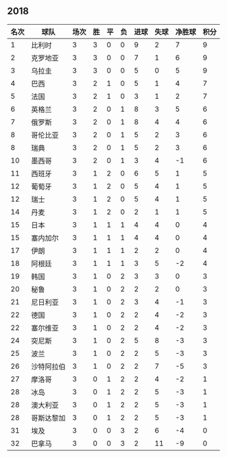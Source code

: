 ## 2018

|名次|球队|场次|胜|平|负|进球|失球|净胜球|积分|
|---|---|---|---|---|---|---|---|---|---|
|1|比利时|3|3|0|0|9|2|7|9|
|2|克罗地亚|3|3|0|0|7|1|6|9|
|3|乌拉圭|3|3|0|0|5|0|5|9|
|4|巴西|3|2|1|0|5|1|4|7|
|5|法国|3|2|1|0|3|1|2|7|
|6|英格兰|3|2|0|1|8|3|5|6|
|7|俄罗斯|3|2|0|1|8|4|4|6|
|8|哥伦比亚|3|2|0|1|5|2|3|6|
|8|瑞典|3|2|0|1|5|2|3|6|
|10|墨西哥|3|2|0|1|3|4|-1|6|
|11|西班牙|3|1|2|0|6|5|1|5|
|12|葡萄牙|3|1|2|0|5|4|1|5|
|12|瑞士|3|1|2|0|5|4|1|5|
|14|丹麦|3|1|2|0|2|1|1|5|
|15|日本|3|1|1|1|4|4|0|4|
|15|塞内加尔|3|1|1|1|4|4|0|4|
|17|伊朗|3|1|1|1|2|2|0|4|
|18|阿根廷|3|1|1|1|3|5|-2|4|
|19|韩国|3|1|0|2|3|3|0|3|
|20|秘鲁|3|1|0|2|2|2|0|3|
|21|尼日利亚|3|1|0|2|3|4|-1|3|
|22|德国|3|1|0|2|2|4|-2|3|
|22|塞尔维亚|3|1|0|2|2|4|-2|3|
|24|突尼斯|3|1|0|2|5|8|-3|3|
|25|波兰|3|1|0|2|2|5|-3|3|
|26|沙特阿拉伯|3|1|0|2|2|7|-5|3|
|27|摩洛哥|3|0|1|2|2|4|-2|1|
|28|冰岛|3|0|1|2|2|5|-3|1|
|28|澳大利亚|3|0|1|2|2|5|-3|1|
|28|哥斯达黎加|3|0|1|2|2|5|-3|1|
|31|埃及|3|0|0|3|2|6|-4|0|
|32|巴拿马|3|0|0|3|2|11|-9|0|

